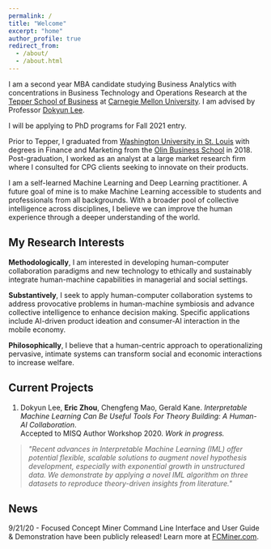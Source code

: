 ```yaml
---
permalink: /
title: "Welcome"
excerpt: "home"
author_profile: true
redirect_from: 
  - /about/
  - /about.html
---
```


I am a second year MBA candidate studying Business Analytics with concentrations in Business Technology and Operations Research at the [Tepper School of Business](https://www.cmu.edu/tepper/index.html) at [Carnegie Mellon University](https://www.cmu.edu/). I am advised by Professor [Dokyun Lee](https://www.leedokyun.com/).

I will be applying to PhD programs for Fall 2021 entry.

Prior to Tepper, I graduated from [Washington University in St. Louis](https://wustl.edu/) with degrees in Finance and Marketing from the [Olin Business School](https://olin.wustl.edu/EN-US/Pages/default.aspx) in 2018. Post-graduation, I worked as an analyst at a large market research firm where I consulted for CPG clients seeking to innovate on their products.

I am a self-learned Machine Learning and Deep Learning practitioner. A future goal of mine is to make Machine Learning accessible to students and professionals from all backgrounds. With a broader pool of collective intelligence across disciplines, I believe we can improve the human experience through a deeper understanding of the world.

My Research Interests
------
**Methodologically**, I am interested in developing human-computer collaboration paradigms and new technology to ethically and sustainably integrate human-machine capabilities in managerial and social settings.

**Substantively**, I seek to apply human-computer collaboration systems to address provocative problems in human-machine symbiosis and advance collective intelligence to enhance decision making.
Specific applications include AI-driven product ideation and consumer-AI interaction in the mobile economy.

**Philosophically**, I believe that a human-centric approach to operationalizing pervasive, intimate systems can transform social and economic interactions to increase welfare.

Current Projects
------
1. Dokyun Lee, **Eric Zhou**, Chengfeng Mao, Gerald Kane. *Interpretable Machine Learning Can Be Useful Tools For Theory Building: A Human-AI Collaboration*. <br/>
Accepted to MISQ Author Workshop 2020. *Work in progress.* <br/>
>*"Recent advances in Interpretable Machine Learning (IML) offer potential flexible, scalable solutions to augment novel hypothesis development, especially with exponential growth in unstructured data. We demonstrate by applying a novel IML algorithm on three datasets to reproduce theory-driven insights from literature."*

News
------
9/21/20 - Focused Concept Miner Command Line Interface and User Guide & Demonstration have been publicly released! Learn more at [FCMiner.com](http://fcminer.com/).